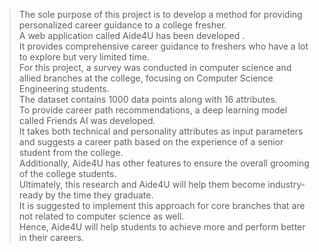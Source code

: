>The sole purpose of this project is to develop a method for providing personalized career guidance to a college fresher.<br />
>A web application called Aide4U has been developed . <br />
>It provides comprehensive career guidance to freshers who have a lot to explore but very limited time.<br />
>For this project, a survey was conducted in computer science and allied branches at the college, focusing on Computer Science Engineering students. <br />
>The dataset contains 1000 data points along with 16 attributes.<br />
>To provide career path recommendations, a deep learning model called Friends AI was developed. <br />
>It takes both technical and personality attributes as input parameters and suggests a career path based on the experience of a senior student from the college. <br />
>Additionally, Aide4U has other features to ensure the overall grooming of the college students. <br />
>Ultimately, this research and Aide4U will help them become industry-ready by the time they graduate. <br />
>It is suggested to implement this approach for core branches that are not related to computer science as well. <br />
>Hence, Aide4U will help students to achieve more and perform better in their careers.
